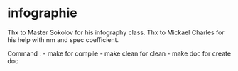 # infographie

Thx to Master Sokolov for his infography class.
Thx to Mickael Charles for his help with nm and spec coefficient.


Command :
	- make for compile
	- make clean for clean
	- make doc for create doc

